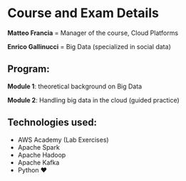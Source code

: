 # Course and Exam Details

**Matteo Francia** = Manager of the course, Cloud Platforms

**Enrico Gallinucci** = Big Data (specialized in social data)

## Program:

**Module 1**: theoretical background on Big Data

**Module 2**: Handling big data in the cloud (guided practice)

## Technologies used:

- AWS Academy (Lab Exercises)
- Apache Spark
- Apache Hadoop
- Apache Kafka
- Python :heart:


